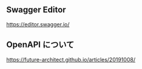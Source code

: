 ## Swagger Editor
https://editor.swagger.io/



## OpenAPI について
https://future-architect.github.io/articles/20191008/



